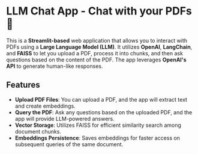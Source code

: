 # LLM Chat App - Chat with your PDFs 💬

This is a **Streamlit-based** web application that allows you to interact with PDFs using a **Large Language Model (LLM)**. It utilizes **OpenAI**, **LangChain**, and **FAISS** to let you upload a PDF, process it into chunks, and then ask questions based on the content of the PDF. The app leverages **OpenAI's API** to generate human-like responses.

## Features

- **Upload PDF Files**: You can upload a PDF, and the app will extract text and create embeddings.
- **Query the PDF**: Ask any questions based on the uploaded PDF, and the app will provide LLM-powered answers.
- **Vector Storage**: Utilizes FAISS for efficient similarity search among document chunks.
- **Embeddings Persistence**: Saves embeddings for faster access on subsequent queries of the same document.
